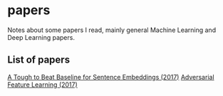 # papers

Notes about some papers I read, mainly general Machine Learning and Deep Learning papers.

## List of papers 

[A Tough to Beat Baseline for Sentence Embeddings (2017)](tough_baseline_sentence_embeddings.md)
[Adversarial Feature Learning (2017)](adversarial_feature_learning.md)

